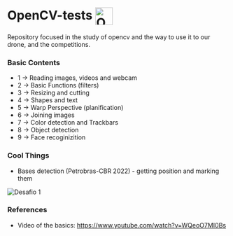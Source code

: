 # OpenCV-tests <img align=center alt="OpenCV logo" width="40" height="40" src="https://images.ctfassets.net/be04ylp8y0qc/6rvh9VwMd69EffYHq2AX2o/9cf6f4eaa592679e9c27c526e3139d77/opencv_square.png?fm=jpg&w=510&h=510">

Repository focused in the study of opencv and the way to use it to our drone, and the competitions.

### Basic Contents
- 1 -> Reading images, videos and webcam
- 2 -> Basic Functions (filters)
- 3 -> Resizing and cutting
- 4 -> Shapes and text
- 5 -> Warp Perspective (planification)
- 6 -> Joining images
- 7 -> Color detection and Trackbars
- 8 -> Object detection
- 9 -> Face recoginizition

### Cool Things
- Bases detection (Petrobras-CBR 2022) - getting position and marking them
<img align=center alt="Desafio 1" src="">

### References
- Video of the basics: https://www.youtube.com/watch?v=WQeoO7MI0Bs
